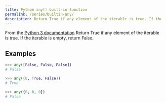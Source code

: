 ```yaml
---
title: Python any() built-in function
permalink: /series/builtin-any/
description: Return True if any element of the iterable is true. If the iterable is empty, return False.
---
```



<base-disclaimer>
  <base-disclaimer-title>
    From the <a target="_blank" href="https://docs.python.org/3/library/functions.html#any">Python 3 documentation</a>
  </base-disclaimer-title>
  <base-disclaimer-content>
    Return True if any element of the iterable is true. If the iterable is empty, return False.
  </base-disclaimer-content>
</base-disclaimer>

## Examples

```python
>>> any([False, False, False])
# False

>>> any((0, True, False))
# True

>>> any({0, 0, 0})
# False
```
